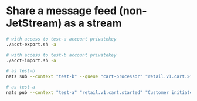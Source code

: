 # Share a message feed (non-JetStream) as a stream

```bash
# with access to test-a account privatekey
./acct-export.sh -a

# with access to test-b account privatekey
./acct-import.sh -a

# as test-b
nats sub --context "test-b" --queue "cart-processor" "retail.v1.cart.>"

# as test-a
nats pub --context "test-a" "retail.v1.cart.started" "Customer initiated Cart 1234!"
```
